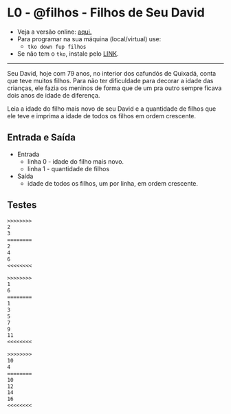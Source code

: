 # L0 - @filhos - Filhos de Seu David

- Veja a versão online: [aqui.](https://github.com/qxcodefup/arcade/blob/master/base/filhos/Readme.md)
- Para programar na sua máquina (local/virtual) use:
  - `tko down fup filhos`
- Se não tem o `tko`, instale pelo [LINK](https://github.com/senapk/tko#tko).

---

Seu David, hoje com 79 anos, no interior dos cafundós de Quixadá, conta que teve muitos filhos. Para não ter dificuldade para decorar a idade das crianças, ele fazia os meninos de forma que de um pra outro sempre ficava dois anos de idade de diferença.

Leia a idade do filho mais novo de seu David e a quantidade de filhos que ele teve e imprima a idade de todos os filhos em ordem crescente.

## Entrada e Saída

- Entrada
  - linha 0 - idade do filho mais novo.
  - linha 1 - quantidade de filhos
- Saída
  - idade de todos os filhos, um por linha, em ordem crescente.

## Testes

```txt
>>>>>>>>
2
3
========
2
4
6
<<<<<<<<

>>>>>>>>
1
6
========
1
3
5
7
9
11
<<<<<<<<

>>>>>>>>
10
4
========
10
12
14
16
<<<<<<<<
```
